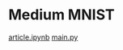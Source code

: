 # Medium MNIST

[article.ipynb](https://github.com/abriosi/mnist_medium_selu_gmm_mml/blob/master/article.ipynb)
[main.py](https://github.com/abriosi/mnist_medium_selu_gmm_mml/blob/master/main.py)
